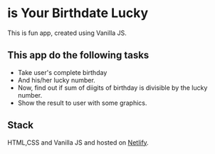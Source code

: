 # is Your Birthdate Lucky
This is fun app, created using Vanilla JS.

## This app do the following tasks
* Take user's complete birthday
* And his/her lucky number.
* Now, find out if sum of diigits of birthday is  divisible by the lucky number.
* Show the result to user with some graphics.

## Stack
HTML,CSS and Vanilla JS and hosted on [Netlify](https://www.netlify.com/).